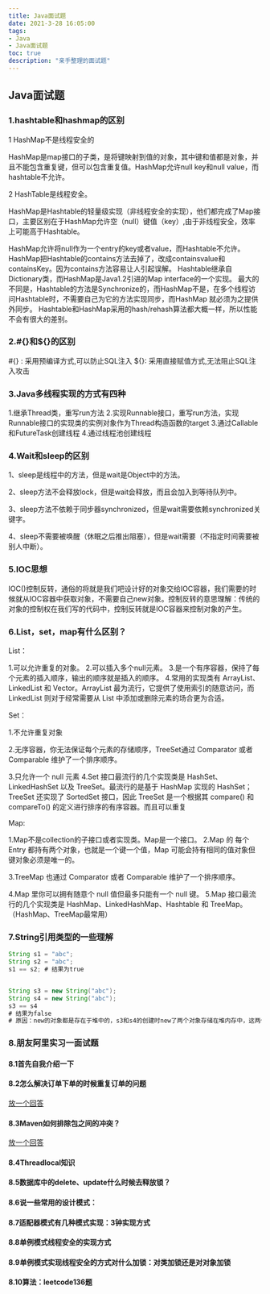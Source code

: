 ```yaml
---
title: Java面试题
date: 2021-3-28 16:05:00
tags: 
- Java
- Java面试题
toc: true
description: "亲手整理的面试题"
---
```




## Java面试题

### 1.hashtable和hashmap的区别

1 HashMap不是线程安全的

​      HashMap是map接口的子类，是将键映射到值的对象，其中键和值都是对象，并且不能包含重复键，但可以包含重复值。HashMap允许null key和null value，而hashtable不允许。

2  HashTable是线程安全。

HashMap是Hashtable的轻量级实现（非线程安全的实现），他们都完成了Map接口，主要区别在于HashMap允许空（null）键值（key）,由于非线程安全，效率上可能高于Hashtable。

HashMap允许将null作为一个entry的key或者value，而Hashtable不允许。 HashMap把Hashtable的contains方法去掉了，改成containsvalue和containsKey。因为contains方法容易让人引起误解。 Hashtable继承自Dictionary类，而HashMap是Java1.2引进的Map interface的一个实现。 最大的不同是，Hashtable的方法是Synchronize的，而HashMap不是，在多个线程访问Hashtable时，不需要自己为它的方法实现同步，而HashMap 就必须为之提供外同步。 Hashtable和HashMap采用的hash/rehash算法都大概一样，所以性能不会有很大的差别。

### 2.#{}和${}的区别

\#{} : 采用预编译方式,可以防止SQL注入
${}: 采用直接赋值方式,无法阻止SQL注入攻击

### 3.Java多线程实现的方式有四种

1.继承Thread类，重写run方法
2.实现Runnable接口，重写run方法，实现Runnable接口的实现类的实例对象作为Thread构造函数的target
3.通过Callable和FutureTask创建线程
4.通过线程池创建线程

### 4.Wait和sleep的区别

1、sleep是线程中的方法，但是wait是Object中的方法。

2、sleep方法不会释放lock，但是wait会释放，而且会加入到等待队列中。

3、sleep方法不依赖于同步器synchronized，但是wait需要依赖synchronized关键字。

4、sleep不需要被唤醒（休眠之后推出阻塞），但是wait需要（不指定时间需要被别人中断）。

### 5.IOC思想

IOC()控制反转，通俗的将就是我们吧设计好的对象交给IOC容器，我们需要的时候就从IOC容器中获取对象，不需要自己new对象。控制反转的意思理解：传统的对象的控制权在我们写的代码中，控制反转就是IOC容器来控制对象的产生。

### 6.List，set，map有什么区别？

List：

1.可以允许重复的对象。
2.可以插入多个null元素。
3.是一个有序容器，保持了每个元素的插入顺序，输出的顺序就是插入的顺序。
4.常用的实现类有 ArrayList、LinkedList 和 Vector。ArrayList 最为流行，它提供了使用索引的随意访问，而 LinkedList 则对于经常需要从 List 中添加或删除元素的场合更为合适。



Set：

1.不允许重复对象

2.无序容器，你无法保证每个元素的存储顺序，TreeSet通过 Comparator 或者 Comparable 维护了一个排序顺序。

3.只允许一个 null 元素
4.Set 接口最流行的几个实现类是 HashSet、LinkedHashSet 以及 TreeSet。最流行的是基于 HashMap 实现的 HashSet；TreeSet 还实现了 SortedSet 接口，因此 TreeSet 是一个根据其 compare() 和 compareTo() 的定义进行排序的有序容器。而且可以重复



Map:  

1.Map不是collection的子接口或者实现类。Map是一个接口。
2.Map 的 每个 Entry 都持有两个对象，也就是一个键一个值，Map 可能会持有相同的值对象但键对象必须是唯一的。

3.TreeMap 也通过 Comparator 或者 Comparable 维护了一个排序顺序。

4.Map 里你可以拥有随意个 null 值但最多只能有一个 null 键。
5.Map 接口最流行的几个实现类是 HashMap、LinkedHashMap、Hashtable 和 TreeMap。（HashMap、TreeMap最常用）



### 7.String引用类型的一些理解

```java
String s1 = "abc";
String s2 = "abc";
s1 == s2; # 结果为true


String s3 = new String("abc");
String s4 = new String("abc");
s3 == s4 
# 结果为false
# 原因：new的对象都是存在于堆中的，s3和s4的创建时new了两个对象存储在堆内存中，这两个对象的地址并不相同，所以结果时false。
```

### 8.朋友阿里实习一面试题

#### 8.1首先自我介绍一下

#### 8.2怎么解决订单下单的时候重复订单的问题

[放一个回答](https://baijiahao.baidu.com/s?id=1701803664665621483)

#### 8.3Maven如何排除包之间的冲突？

[放一个回答](https://blog.csdn.net/qq_39809613/article/details/103837979)

#### 8.4Threadlocal知识

#### 8.5数据库中的delete、update什么时候去释放锁？

#### 8.6说一些常用的设计模式：

#### 8.7适配器模式有几种模式实现：3钟实现方式

#### 8.8单例模式线程安全的实现方式

#### 8.9单例模式实现线程安全的方式对什么加锁：对类加锁还是对对象加锁

#### 8.10算法：leetcode136题

